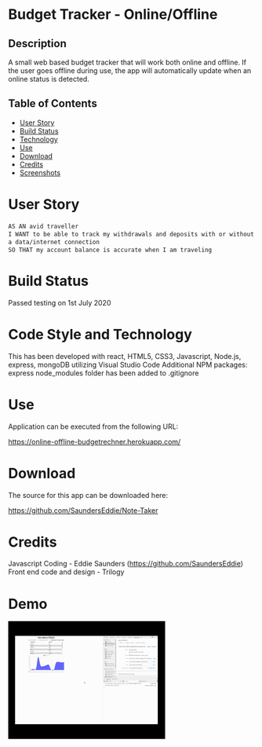 # Budget Tracker - Online/Offline

## Description

A small web based budget tracker that will work both online and offline. If the user goes offline during use, the app will automatically update when an online status is detected.

## Table of Contents

- [User Story](#User%20Story)
- [Build Status](#Build%20Status)
- [Technology](#Code%20Style%20and%20Technology)
- [Use](#Usage)
- [Download](#Download)
- [Credits](#Credits)
- [Screenshots](#Screenshots)

# User Story

```
AS AN avid traveller
I WANT to be able to track my withdrawals and deposits with or without a data/internet connection
SO THAT my account balance is accurate when I am traveling
```

# Build Status

Passed testing on 1st July 2020

# Code Style and Technology

This has been developed with react, HTML5, CSS3, Javascript, Node.js, express, mongoDB utilizing Visual Studio Code
Additional NPM packages: express
node_modules folder has been added to .gitignore

# Use

Application can be executed from the following URL:

https://online-offline-budgetrechner.herokuapp.com/

# Download

The source for this app can be downloaded here:

https://github.com/SaundersEddie/Note-Taker

# Credits

Javascript Coding - Eddie Saunders (https://github.com/SaundersEddie)
Front end code and design - Trilogy

# Demo

![Demo Gif](demo.gif)
